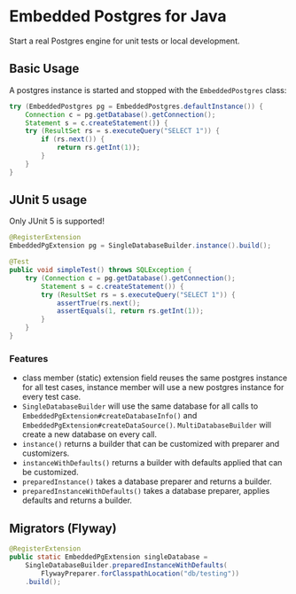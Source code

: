 # Embedded Postgres for Java

Start a real Postgres engine for unit tests or local development.

## Basic Usage

A postgres instance is started and stopped with the `EmbeddedPostgres` class:

```java
try (EmbeddedPostgres pg = EmbeddedPostgres.defaultInstance()) {
    Connection c = pg.getDatabase().getConnection();
    Statement s = c.createStatement()) {
    try (ResultSet rs = s.executeQuery("SELECT 1")) {
        if (rs.next()) {
            return rs.getInt(1));
        }
    }
}
```

## JUnit 5 usage

Only JUnit 5 is supported!

```java
@RegisterExtension
EmbeddedPgExtension pg = SingleDatabaseBuilder.instance().build();

@Test
public void simpleTest() throws SQLException {
    try (Connection c = pg.getDatabase().getConnection();
        Statement s = c.createStatement()) {
        try (ResultSet rs = s.executeQuery("SELECT 1")) {
            assertTrue(rs.next();
            assertEquals(1, return rs.getInt(1));
        }
    }
}
```

### Features

* class member (static) extension field reuses the same postgres instance for all test cases, instance member will use a new postgres instance for every test case.
* `SingleDatabaseBuilder` will use the same database for all calls to `EmbeddedPgExtension#createDatabaseInfo()` and `EmbeddedPgExtension#createDataSource()`. `MultiDatabaseBuilder` will create a new database on every call.
* `instance()` returns a builder that can be customized with preparer and customizers.
* `instanceWithDefaults()` returns a builder with defaults applied that can be customized.
* `preparedInstance()` takes a database preparer and returns a builder.
* `preparedInstanceWithDefaults()` takes a database preparer, applies defaults and returns a builder.


## Migrators (Flyway)

```java
@RegisterExtension
public static EmbeddedPgExtension singleDatabase =
    SingleDatabaseBuilder.preparedInstanceWithDefaults(
        FlywayPreparer.forClasspathLocation("db/testing"))
    .build();
```
